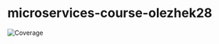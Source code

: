 # microservices-course-olezhek28
![Coverage](https://img.shields.io/endpoint?url=https://gist.githubusercontent.com/bahmN/4a62244c443cebb5d8b94cfa746fc7f3/raw/cdfe7a73c10ff8e439703f2581d11891c028f3f3/coverage.json)
